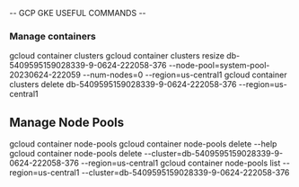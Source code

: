 -- GCP GKE USEFUL COMMANDS --

### Manage containers
gcloud container clusters
gcloud container clusters resize db-5409595159028339-9-0624-222058-376 --node-pool=system-pool-20230624-222059 --num-nodes=0 --region=us-central1
gcloud container clusters delete db-5409595159028339-9-0624-222058-376 --region=us-central1


## Manage Node Pools
gcloud container node-pools
gcloud container node-pools delete --help
gcloud container node-pools delete --cluster=db-5409595159028339-9-0624-222058-376 --region=us-central1
gcloud container node-pools list --region=us-central1 --cluster=db-5409595159028339-9-0624-222058-376
